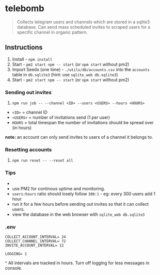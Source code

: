 # telebomb
> Collects telegram users and channels which are stored in a sqlite3 database. Can send mass scheduled invites to scraped users for a specific channel in organic pattern.


## Instructions
1. Install - `npm install`
2. Start - `pm2 start npm -- start` (or `npm start` without pm2)
4. Import Seeds (one time) - `./utils/db/accounts.csv` into the `accounts` table in `db.sqlite3` (hint: use `sqlite_web db.sqlite3`)
5. Start - `pm2 start npm -- start` (or `npm start` without pm2)


### Sending out invites
1. `npm run job -- --channel <ID> --users <USERS> --hours <HOURS>`

- `<ID>` = channel ID
- `<USERS>` = number of invitations send (1 per user)
- `HOURS` = total timespan the number of invitations should be spread over (in hours)

**note:** an account can only send invites to users of a channel it belongs to.


### Resetting accounts 
1. `npm run reset -- --reset all`


### Tips
- 
- use PM2 for continous uptime and monitoring.
- `users:hours` ratio should losely follow `300:1` - eg: every 300 users add 1 hour
- run it for a few hours before sending out invites so that it can collect users.
- view the database in the web browser with `sqlite_web db.sqlite3`

### .env

```
COLLECT_ACCOUNT_INTERVAL= 24
COLLECT_CHANNEL_INTERVAL= 72
INVITE_ACCOUNT_INTERVAL= 12

LOGGING= 1
```

^ All intervals are tracked in hours. Turn off logging for less messages in console.
